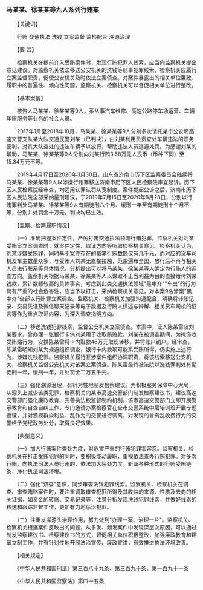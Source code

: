 ###  马某某、徐某某等九人系列行贿案 

　　【关键词】

　　行贿 交通执法 洗钱 立案监督 监检配合 溯源治理

　　【要 旨】

　　检察机关在提前介入受贿案件时，发现行贿犯罪人线索，应当向监察机关提出意见建议。对监察机关依法移送公安机关的洗钱等刑事犯罪线索，检察机关应履行立案监督职责，促使公安机关及时依法立案侦查。对案件暴露出的相关单位廉政、履职中的普遍性、倾向性问题，监察机关、检察机关可以督促相关单位进行整改。

　　【基本案情】

　　被告人马某某、徐某某等9人，系从事汽车维修、高速公路停车场运营、车辆年审服务等业务的社会人员。

　　2017年1月至2018年10月，马某某、徐某某等9人分别多次请托某市公安局高速交警支队某大队交通民警刘某（已判决），由刘某利用负责查处车辆违法的职务便利，对其大队查处的违法车辆予以放行，帮助违法人员逃避处罚。为感谢刘某的帮助，马某某、徐某某等9人分别向刘某行贿3.58万元人民币（币种下同）至15.34万元不等。

　　2019年4月17日至2020年3月30日，山东省济南市历下区监察委员会陆续将马某某、徐某某等9人以涉嫌行贿罪移送济南市历下区人民检察院审查起诉。历下区人民检察院经审查，均适用认罪认罚从宽制度。案件提起公诉之后，济南市历下区人民法院全部采纳量刑建议，于2019年7月15日至2020年8月28日，分别以行贿罪判处马某某、徐某某等9人有期徒刑六个月、缓刑一年至有期徒刑十个月不等，分别并处罚金十万元。判决均已生效。

　　【监察、检察履职情况】

　　（一）准确把握案件定性，严厉打击交通执法领域行贿犯罪。监察机关对刘某受贿案立案调查时，就案件定性、取证方向等听取检察机关意见。检察机关认为，刘某涉嫌受贿罪，同时基于案件存在的每笔行贿数额仅有几千元，而对应的货车司机及车主数量众多，与受贿人刘某无直接接触，范围遍布全国，放行后不再与相关人员进行联系等具体情况，分析提出可以将马某某、徐某某等人确定为行贿人的调查方向。监察机关根据马某某、徐某某等人以谋取不正当利益为目的直接给付刘某钱款，累计数额较高的具体事实，考虑到此类交通执法领域"黑中介""车虫"的行为具有严重的社会危害性，应当予以打击，采纳检察机关意见，对本案9名涉案"黑中介"全部以行贿罪立案调查。监察机关、检察机关加强沟通配合，明确将转账记录、交易凭证及微信聊天记录等电子数据及行贿人供述与辩解、相关货车司机的证言等作为重点取证内容，为深入调查指明方向。

　　（二）移送洗钱犯罪线索，监督公安机关立案侦查。本案中，证人陈某雷应刘某要求，曾办理一张银行卡供刘某用于收取贿赂款。刘某在被调查期间，为掩饰收受贿赂行为，安排陈某雷将卡内赃款46万元取现转移，并将账户销户。经审查，陈某雷明知刘某为规避组织调查，银行卡内款项可能系受贿所得，仍实施上述行为，涉嫌洗钱犯罪。监察机关履行互涉案件组织协调职责，将该线索移送公安机关，检察机关监督公安机关对该案立案侦查。陈某雷最终被法院以洗钱罪判处有期徒刑一年，缓刑一年，并处罚金二万五千元。

　　（三）强化溯源治理，有针对性地制发检察建议。为积极服务保障中心大局，从源头上减少该类犯罪，检察机关向某市高速交警部门制发检察建议书，建议高速交警部门强化廉政教育、完善执法权监督制约机制。该市高速交警部门立即开展警示教育和自查自纠工作，专门邀请办案检察官在全市交警系统中层培训班开展专题授课，并对漠视群众利益、乱作为的交警进行调离，对发现的曾有乱收费行为的交警给予党纪政务处分，取得良好效果。

　　【典型意义】

　　（一）加大行贿案件查处力度，对危害严重的行贿犯罪零容忍。监察机关、检察机关在打击受贿犯罪的同时，要积极能动履职，重视依法查办行贿犯罪。对多次行贿、向执法司法人员行贿的，依法加大惩处力度，斩断各种形式的行贿受贿链条，净化执法司法环境。

　　（二）强化"双查"意识，同步审查洗钱犯罪线索。监察机关、检察机关在调查、审查贿赂案件时，要注重调取审查犯罪所得及其收益的来源、性质及去向的相关证据，如资金的转账、交易记录等，注意分析发现洗钱犯罪线索，并做好线索的移送和跟踪监督工作，更加有力地惩治犯罪。

　　（三）注重发挥源头治理作用，努力做到"办理一案、治理一片"。监察机关、检察机关根据案件反映出的问题，从多发、频发案件中发现深层次原因，可以通过制发监察建议书、检察建议书的方式，督促相关单位积极整改，加强廉政教育和建章立制工作，并有针对性地开展法治宣传、廉政宣讲，有效推进执法环境改善。

　　【相关规定】

　　《中华人民共和国刑法》第三百八十九条、第三百九十条、第一百九十一条

　　《中华人民共和国监察法》第四十五条
